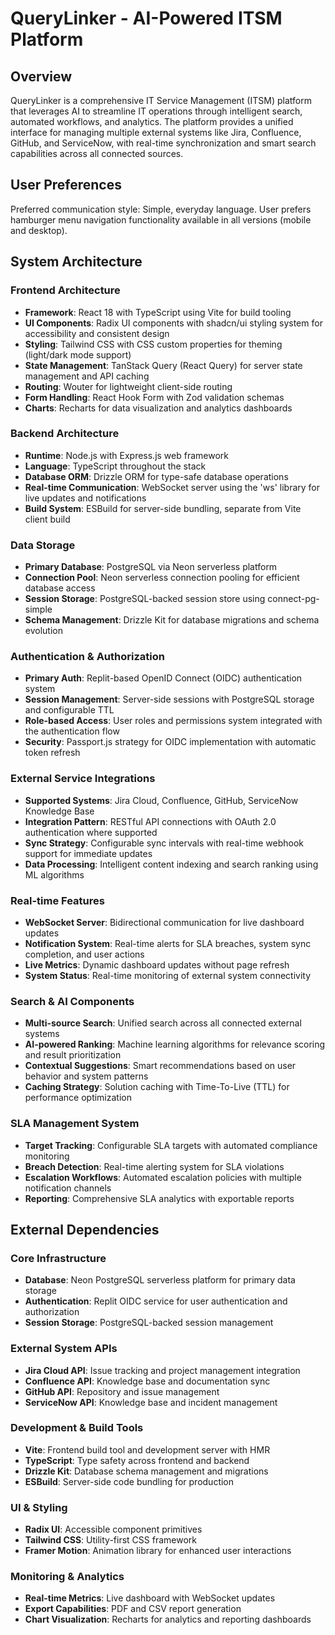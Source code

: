 # QueryLinker - AI-Powered ITSM Platform

## Overview

QueryLinker is a comprehensive IT Service Management (ITSM) platform that leverages AI to streamline IT operations through intelligent search, automated workflows, and analytics. The platform provides a unified interface for managing multiple external systems like Jira, Confluence, GitHub, and ServiceNow, with real-time synchronization and smart search capabilities across all connected sources.

## User Preferences

Preferred communication style: Simple, everyday language.
User prefers hamburger menu navigation functionality available in all versions (mobile and desktop).

## System Architecture

### Frontend Architecture
- **Framework**: React 18 with TypeScript using Vite for build tooling
- **UI Components**: Radix UI components with shadcn/ui styling system for accessibility and consistent design
- **Styling**: Tailwind CSS with CSS custom properties for theming (light/dark mode support)
- **State Management**: TanStack Query (React Query) for server state management and API caching
- **Routing**: Wouter for lightweight client-side routing
- **Form Handling**: React Hook Form with Zod validation schemas
- **Charts**: Recharts for data visualization and analytics dashboards

### Backend Architecture
- **Runtime**: Node.js with Express.js web framework
- **Language**: TypeScript throughout the stack
- **Database ORM**: Drizzle ORM for type-safe database operations
- **Real-time Communication**: WebSocket server using the 'ws' library for live updates and notifications
- **Build System**: ESBuild for server-side bundling, separate from Vite client build

### Data Storage
- **Primary Database**: PostgreSQL via Neon serverless platform
- **Connection Pool**: Neon serverless connection pooling for efficient database access
- **Session Storage**: PostgreSQL-backed session store using connect-pg-simple
- **Schema Management**: Drizzle Kit for database migrations and schema evolution

### Authentication & Authorization
- **Primary Auth**: Replit-based OpenID Connect (OIDC) authentication system
- **Session Management**: Server-side sessions with PostgreSQL storage and configurable TTL
- **Role-based Access**: User roles and permissions system integrated with the authentication flow
- **Security**: Passport.js strategy for OIDC implementation with automatic token refresh

### External Service Integrations
- **Supported Systems**: Jira Cloud, Confluence, GitHub, ServiceNow Knowledge Base
- **Integration Pattern**: RESTful API connections with OAuth 2.0 authentication where supported
- **Sync Strategy**: Configurable sync intervals with real-time webhook support for immediate updates
- **Data Processing**: Intelligent content indexing and search ranking using ML algorithms

### Real-time Features
- **WebSocket Server**: Bidirectional communication for live dashboard updates
- **Notification System**: Real-time alerts for SLA breaches, system sync completion, and user actions
- **Live Metrics**: Dynamic dashboard updates without page refresh
- **System Status**: Real-time monitoring of external system connectivity

### Search & AI Components
- **Multi-source Search**: Unified search across all connected external systems
- **AI-powered Ranking**: Machine learning algorithms for relevance scoring and result prioritization
- **Contextual Suggestions**: Smart recommendations based on user behavior and system patterns
- **Caching Strategy**: Solution caching with Time-To-Live (TTL) for performance optimization

### SLA Management System
- **Target Tracking**: Configurable SLA targets with automated compliance monitoring
- **Breach Detection**: Real-time alerting system for SLA violations
- **Escalation Workflows**: Automated escalation policies with multiple notification channels
- **Reporting**: Comprehensive SLA analytics with exportable reports

## External Dependencies

### Core Infrastructure
- **Database**: Neon PostgreSQL serverless platform for primary data storage
- **Authentication**: Replit OIDC service for user authentication and authorization
- **Session Storage**: PostgreSQL-backed session management

### External System APIs
- **Jira Cloud API**: Issue tracking and project management integration
- **Confluence API**: Knowledge base and documentation sync
- **GitHub API**: Repository and issue management
- **ServiceNow API**: Knowledge base and incident management

### Development & Build Tools
- **Vite**: Frontend build tool and development server with HMR
- **TypeScript**: Type safety across frontend and backend
- **Drizzle Kit**: Database schema management and migrations
- **ESBuild**: Server-side code bundling for production

### UI & Styling
- **Radix UI**: Accessible component primitives
- **Tailwind CSS**: Utility-first CSS framework
- **Framer Motion**: Animation library for enhanced user interactions

### Monitoring & Analytics
- **Real-time Metrics**: Live dashboard with WebSocket updates
- **Export Capabilities**: PDF and CSV report generation
- **Chart Visualization**: Recharts for analytics and reporting dashboards
